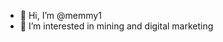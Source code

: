 - 👋 Hi, I’m @memmy1
- 👀 I’m interested in mining and digital marketing
<!---
memmy1/memmy1 is a ✨ special ✨ repository because its `README.md` (this file) appears on your GitHub profile.
You can click the Preview link to take a look at your changes.
--->
